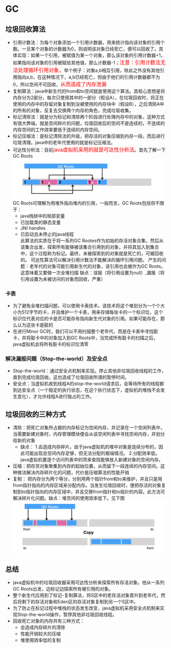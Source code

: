# GC  
## 垃圾回收算法  
* 引用计数法：为每个对象添加一个引用计数器，用来统计指向该对象的引用个数。一旦某个对象的计数器为0，则说明该对象已经死亡，便可以回收了。具体实现：如果一个引用，被赋值为某一个对象，那么该对象的引用计数器+1，如果指向该对象的引用被赋给其他值，那么计数器-1；<font size='3' color='red'>注意：引用计数法无法处理循环引用对象，</font>举个例子：对象a,b相互引用，除此之外没有其他引用指向a,b，在这种情况下，a,b已经死亡，但由于他们的引用计数器都不为0，所以空间不可回收，<font size='3' color='red'>从而造成了内存泄漏</font>
* 复制算法：java中新生代的from和to空间就是使用这个算法。其核心思想是将内存分为2部分，每次只使用其中的一部分（假设A），在垃圾回收时，将正在使用的内存中的存留对象复制到没被使用的内存块中（假设B），之后清除A中的所有的对象，反复去交换两个内存的角色，完成垃圾收集。
* 标记清除法：就是分为标记和清除两个阶段进行处理内存中的对象，这种方式有很大弊端，就是空间碎片的问题，垃圾回收后的空间不是连续的，不连续的内存空间的工作效率要低于连续的内存空间。
* 标记压缩法：是标记清除法的升级，把存活的对象压缩到内存一段，而后进行垃圾清理。java中的老年代使用的就是标记压缩法。
* 可达性分析法：目前<font size='3' color='red'>java虚拟机采用的就是可达性分析法</font>。首先了解一下GC Roots   
 ![](https://github.com/FantasmYi/CodeMonkeyNote/blob/master/image/%E5%8F%AF%E8%BE%BE%E6%80%A7%E5%88%86%E6%9E%90.png)      
 GC Roots可理解为用堆外指向堆内的引用，一般而言，GC Roots包括但不限于：          
  * java栈帧中的局部变量
  * 已加载类的静态变量
  * JNI handles
  * 已启动且未停止的java线程              
此算法的实质在于将一系列GC Rootes作为初始的存活对象合集，然后从该集合出发，探索所有能够被该集合引用到的对象，并将其加入到集合中，这个过程称为标记。最终，未被探索到的对象就是死亡的，可被回收的。 
可达性算法可以解决引用计数法不能解决的循环引用问题。
  产生的问题：老年代的对象可能引用新生代的对象，该引用也会被作为GC Roots。这意味着又要做一次全堆扫描
  缺点：误报（将引用设置为null）,漏报（将引用设置为未被访问的对象而回收，严重）
### 卡表
 * 为了避免全堆扫描问题，可以使用卡表技术。该技术将这个堆划分为一个个大小为512字节的卡，并且维护一个卡表，用来存储每张卡的一个标识位，这个标识位代表对应的卡是否可能存有指向新生代对象的引用。如果可能存在，那么认为这张卡是脏的
 * 在进行Minor GC时，我们可以不用扫描整个老年代，而是在卡表中寻找脏卡，并将脏卡中的对象加入到GC Roots中，当完成所有脏卡的扫描之后，java虚拟机会将所有脏卡的标识位清零
### 解决漏报问题（Stop-the-world）及安全点
 * Stop-the-world：通过安全点机制来实现。停止其他非垃圾回收线程的工作，直到完成垃圾回收。这也造成了垃圾回收所谓的暂停时间。
 * 安全点：当虚拟机收到线程A的stop-the-world请求后，会等待所有的线程都到达安全点（一个稳定的执行状态，在这个执行状态下，虚拟机的堆栈不会发生变化），才允许线程A进行独占的工作。 

## 垃圾回收的三种方式  
* 清除：把死亡对象所占据的内存标记为空闲内存，并记录在一个空闲列表中，当需要新建对象时，内存管理模块便会从该空闲列表中寻找空闲内存，并划分给新的对象
  * 缺点： 
    1.会造成内存碎片。由于java虚拟机的堆中对象是连续分布的，因此可能出现总空间内存足够，但无法分配的极端情况。
    2.分配效率低。java虚拟机要逐个访问列表中的项来查找能够放入新建对象的空闲内存。
* 压缩：把存货对象聚集到内存的起始位置，从而留下一段连续的内存空间。这种做法解决内存碎片化的问题，代价是压缩算法的性能开销
* 复制： 把内存分为两个等分，分别用两个指针from和to来维护，并且只是用from指针指向的内存区域来分配内存。当发生垃圾回收时，便把存活的对象复制到to指针指向的内存区域中，并且交换from指针和to指针的内容。此方法可解决碎片化问题。缺点：堆空间的使用效率低下。见下图
  ![](https://github.com/FantasmYi/CodeMonkeyNote/blob/master/image/FromAndTo.png)  
  
 ## 总结 
 * java虚拟机中的垃圾回收器采用可达性分析来探索所有存活对象。他从一系列GC Roots出发，边标记边探索所有被引用的对象。
 * 整个新生代应用到了标记-复制算法，将S区中的老存活对象晋升到老年代，然后将剩下的存活对象和Eden区的存活对象复制到另一个S区中。
 * 为了防止在标记过程中堆栈的状态发生改变，java虚拟机采用安全点机制来实现Stop-the-world操作，暂停其他非垃圾回收线程。
 * 回收死亡对象的内存共有三种方式：
   * 会造成内存碎片的清除
   * 性能开销较大的压缩
   * 堆使用效率低的复制
  
